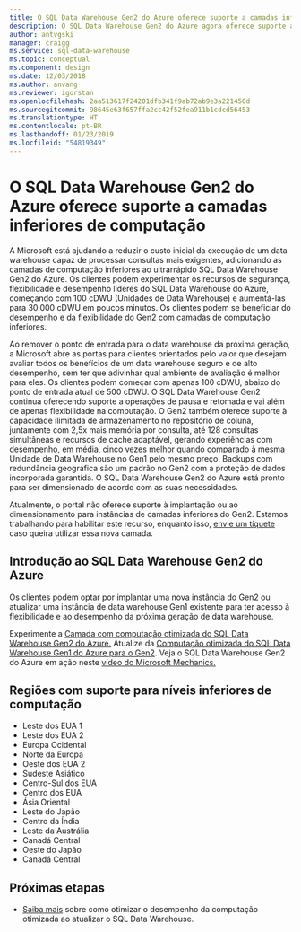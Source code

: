 ```yaml
---
title: O SQL Data Warehouse Gen2 do Azure oferece suporte a camadas inferiores de computação | Microsoft Docs
description: O SQL Data Warehouse Gen2 do Azure agora oferece suporte a camadas inferiores de computação
author: antvgski
manager: craigg
ms.service: sql-data-warehouse
ms.topic: conceptual
ms.component: design
ms.date: 12/03/2018
ms.author: anvang
ms.reviewer: igorstan
ms.openlocfilehash: 2aa513617f24201dfb341f9ab72ab9e3a221450d
ms.sourcegitcommit: 98645e63f657ffa2cc42f52fea911b1cdcd56453
ms.translationtype: HT
ms.contentlocale: pt-BR
ms.lasthandoff: 01/23/2019
ms.locfileid: "54819349"
---
```

# <a name="azure-sql-data-warehouse-gen2-support-for-lower-compute-tiers"></a>O SQL Data Warehouse Gen2 do Azure oferece suporte a camadas inferiores de computação

A Microsoft está ajudando a reduzir o custo inicial da execução de um data warehouse capaz de processar consultas mais exigentes, adicionando as camadas de computação inferiores ao ultrarrápido SQL Data Warehouse Gen2 do Azure. Os clientes podem experimentar os recursos de segurança, flexibilidade e desempenho líderes do SQL Data Warehouse do Azure, começando com 100 cDWU (Unidades de Data Warehouse) e aumentá-las para 30.000 cDWU em poucos minutos. Os clientes podem se beneficiar do desempenho e da flexibilidade do Gen2 com camadas de computação inferiores. 

Ao remover o ponto de entrada para o data warehouse da próxima geração, a Microsoft abre as portas para clientes orientados pelo valor que desejam avaliar todos os benefícios de um data warehouse seguro e de alto desempenho, sem ter que adivinhar qual ambiente de avaliação é melhor para eles.  Os clientes podem começar com apenas 100 cDWU, abaixo do ponto de entrada atual de 500 cDWU.  O SQL Data Warehouse Gen2 continua oferecendo suporte a operações de pausa e retomada e vai além de apenas flexibilidade na computação.  O Gen2 também oferece suporte à capacidade ilimitada de armazenamento no repositório de coluna, juntamente com 2,5x mais memória por consulta, até 128 consultas simultâneas e recursos de cache adaptável, gerando experiências com desempenho, em média, cinco vezes melhor quando comparado à mesma Unidade de Data Warehouse no Gen1 pelo mesmo preço.  Backups com redundância geográfica são um padrão no Gen2 com a proteção de dados incorporada garantida. O SQL Data Warehouse Gen2 do Azure está pronto para ser dimensionado de acordo com as suas necessidades.

Atualmente, o portal não oferece suporte à implantação ou ao dimensionamento para instâncias de camadas inferiores do Gen2. Estamos trabalhando para habilitar este recurso, enquanto isso, [envie um tíquete](sql-data-warehouse-get-started-create-support-ticket.md) caso queira utilizar essa nova camada.

## <a name="getting-started-with-azure-sql-data-warehouse-gen2"></a>Introdução ao SQL Data Warehouse Gen2 do Azure 

Os clientes podem optar por implantar uma nova instância do Gen2 ou atualizar uma instância de data warehouse Gen1 existente para ter acesso à flexibilidade e ao desempenho da próxima geração de data warehouse. 

Experimente a [Camada com computação otimizada do SQL Data Warehouse Gen2 do Azure.](https://azure.microsoft.com/services/sql-data-warehouse/?v=17.44)
Atualize da [Computação otimizada do SQL Data Warehouse Gen1 do Azure para o Gen2](https://docs.microsoft.com/azure/sql-data-warehouse/upgrade-to-latest-generation). Veja o SQL Data Warehouse Gen2 do Azure em ação neste [vídeo do Microsoft Mechanics.](https://www.youtube.com/watch?v=Ap8I3UZonzI&feature=youtu.be)


## <a name="supported-regions-for-lower-compute-tiers"></a>Regiões com suporte para níveis inferiores de computação

- Leste dos EUA 1 
- Leste dos EUA 2
- Europa Ocidental
- Norte da Europa
- Oeste dos EUA 2
- Sudeste Asiático
- Centro-Sul dos EUA
- Centro dos EUA 
- Ásia Oriental
- Leste do Japão
- Centro da Índia
- Leste da Austrália
- Canadá Central
- Oeste do Japão 
- Canadá Central

## <a name="next-steps"></a>Próximas etapas

- [Saiba mais](upgrade-to-latest-generation.md) sobre como otimizar o desempenho da computação otimizada ao atualizar o SQL Data Warehouse. 
